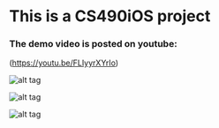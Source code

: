 # This is a CS490iOS project

### The demo video is posted on youtube:

(https://youtu.be/FLIyyrXYrIo)

![alt tag](http://i.imgur.com/8JsJInq.gif)

![alt tag](http://i.imgur.com/diFc4kq.gif)

![alt tag](http://i.imgur.com/vDNSKHP.gif)

